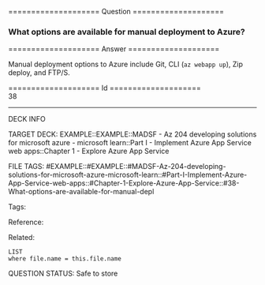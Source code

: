 ==================== Question ====================  

### What options are available for manual deployment to Azure?  

==================== Answer ====================  

Manual deployment options to Azure include Git, CLI (`az webapp up`), Zip deploy, and FTP/S.

==================== Id ====================  
38

---

DECK INFO

TARGET DECK: EXAMPLE::EXAMPLE::MADSF - Az 204 developing solutions for microsoft azure - microsoft learn::Part I - Implement Azure App Service web apps::Chapter 1 - Explore Azure App Service

FILE TAGS: #EXAMPLE::#EXAMPLE::#MADSF-Az-204-developing-solutions-for-microsoft-azure-microsoft-learn::#Part-I-Implement-Azure-App-Service-web-apps::#Chapter-1-Explore-Azure-App-Service::#38-What-options-are-available-for-manual-depl

Tags:

Reference:

Related:

```dataview
LIST
where file.name = this.file.name
```

QUESTION STATUS: Safe to store
